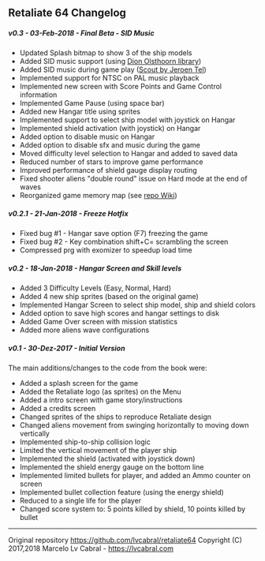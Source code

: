 ## Retaliate 64 Changelog

##### v0.3 - 03-Feb-2018 - Final Beta - SID Music
- Updated Splash bitmap to show 3 of the ship models
- Added SID music support (using [Dion Olsthoorn library](http://www.dionoidgames.com))
- Added SID music during game play ([Scout by Jeroen Tel](http://csdb.dk/sid/?id=28205))
- Implemented support for NTSC on PAL music playback
- Implemented new screen with Score Points and Game Control information
- Implemented Game Pause (using space bar)
- Added new Hangar title using sprites
- Implemented support to select ship model with joystick on Hangar
- Implemented shield activation (with joystick) on Hangar
- Added option to disable music on Hangar
- Added option to disable sfx and music during the game
- Moved difficulty level selection to Hangar and added to saved data
- Reduced number of stars to improve game performance
- Improved performance of shield gauge display routing
- Fixed shooter aliens "double round" issue on Hard mode at the end of waves
- Reorganized game memory map (see [repo Wiki](https://github.com/lvcabral/retaliate64/wiki))

##### v0.2.1 - 21-Jan-2018 - Freeze Hotfix

- Fixed bug #1 - Hangar save option (F7) freezing the game
- Fixed bug #2 - Key combination shift+C= scrambling the screen
- Compressed prg with exomizer to speedup load time

##### v0.2 - 18-Jan-2018 - Hangar Screen and Skill levels

- Added 3 Difficulty Levels (Easy, Normal, Hard)
- Added 4 new ship sprites (based on the original game)
- Implemented Hangar Screen to select ship model, ship and shield colors
- Added option to save high scores and hangar settings to disk
- Added Game Over screen with mission statistics
- Added more aliens wave configurations

##### v0.1 - 30-Dez-2017 - Initial Version

The main additions/changes to the code from the book were:

- Added a splash screen for the game
- Added the Retaliate logo (as sprites) on the Menu
- Added a intro screen with game story/instructions
- Added a credits screen
- Changed sprites of the ships to reproduce Retaliate design
- Changed aliens movement from swinging horizontally to moving down vertically
- Implemented ship-to-ship collision logic
- Limited the vertical movement of the player ship
- Implemented the shield (activated with joystick down)
- Implemented the shield energy gauge on the bottom line
- Implemented limited bullets for player, and added an Ammo counter on screen
- Implemented bullet collection feature (using the energy shield)
- Reduced to a single life for the player
- Changed score system to: 5 points killed by shield, 10 points killed by bullet

---
Original repository <https://github.com/lvcabral/retaliate64>
Copyright (C) 2017,2018 Marcelo Lv Cabral - <https://lvcabral.com>